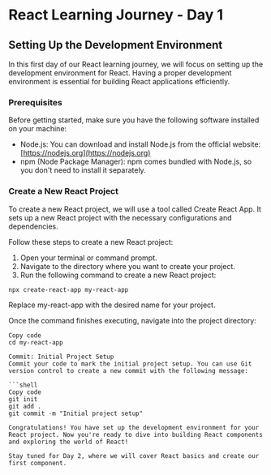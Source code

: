 # React Learning Journey - Day 1

## Setting Up the Development Environment

In this first day of our React learning journey, we will focus on setting up the development environment for React. Having a proper development environment is essential for building React applications efficiently.

### Prerequisites

Before getting started, make sure you have the following software installed on your machine:

- Node.js: You can download and install Node.js from the official website: [https://nodejs.org](https://nodejs.org)
- npm (Node Package Manager): npm comes bundled with Node.js, so you don't need to install it separately.

### Create a New React Project

To create a new React project, we will use a tool called Create React App. It sets up a new React project with the necessary configurations and dependencies.

Follow these steps to create a new React project:

1. Open your terminal or command prompt.
2. Navigate to the directory where you want to create your project.
3. Run the following command to create a new React project:

```shell
npx create-react-app my-react-app
```
Replace my-react-app with the desired name for your project.

Once the command finishes executing, navigate into the project directory:

```shell
Copy code
cd my-react-app

Commit: Initial Project Setup
Commit your code to mark the initial project setup. You can use Git version control to create a new commit with the following message:

```shell
Copy code
git init
git add .
git commit -m "Initial project setup"

Congratulations! You have set up the development environment for your React project. Now you're ready to dive into building React components and exploring the world of React!

Stay tuned for Day 2, where we will cover React basics and create our first component.


